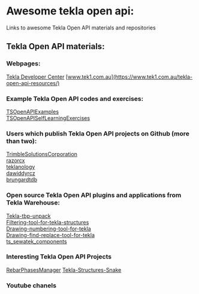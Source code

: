 # Awesome tekla open api:
Links to awesome Tekla Open API materials and repositories

## Tekla Open API materials:

### Webpages:
[Tekla Developer Center](https://developer.tekla.com/)
[www.tek1.com.au](https://www.tek1.com.au/tekla-open-api-resources/)

### Example Tekla Open API codes and exercises:
[TSOpenAPIExamples](https://github.com/TrimbleSolutionsCorporation/TSOpenAPIExamples)  
[TSOpenAPISelfLearningExercises](https://github.com/TrimbleSolutionsCorporation/TSOpenAPISelfLearningExercises)  

### Users which publish Tekla Open API projects on Github (more than two):
[TrimbleSolutionsCorporation](https://github.com/TrimbleSolutionsCorporation)  
[razorcx](https://github.com/razorcx)  
[teklanology](https://github.com/teklanology)  
[dawiddyrcz](https://github.com/dawiddyrcz)  
[brungardtdb](https://github.com/brungardtdb)  

### Open source Tekla Open API plugins and applications from Tekla Warehouse:
[Tekla-tbp-unpack](https://github.com/dawiddyrcz/Tekla-tbp-unpack)  
[Filtering-tool-for-tekla-structures](https://github.com/dawiddyrcz/Filtering-tool-for-tekla-structures)  
[Drawing-numbering-tool-for-tekla](https://github.com/dawiddyrcz/Drawing-numbering-tool-for-tekla)  
[Drawing-find-replace-tool-for-tekla](https://github.com/dawiddyrcz/Drawing-find-replace-tool-for-tekla)  
[ts_sewatek_components](https://github.com/Vanhailkka/ts_sewatek_components)  

### Interesting Tekla Open API Projects
[RebarPhasesManager](https://github.com/mateuszkrzeminski/RebarPhasesManager) 
[Tekla-Structures-Snake](https://github.com/markusl/Tekla-Structures-Snake)  

### Youtube chanels 
[]()  
[]()  
[]()  



